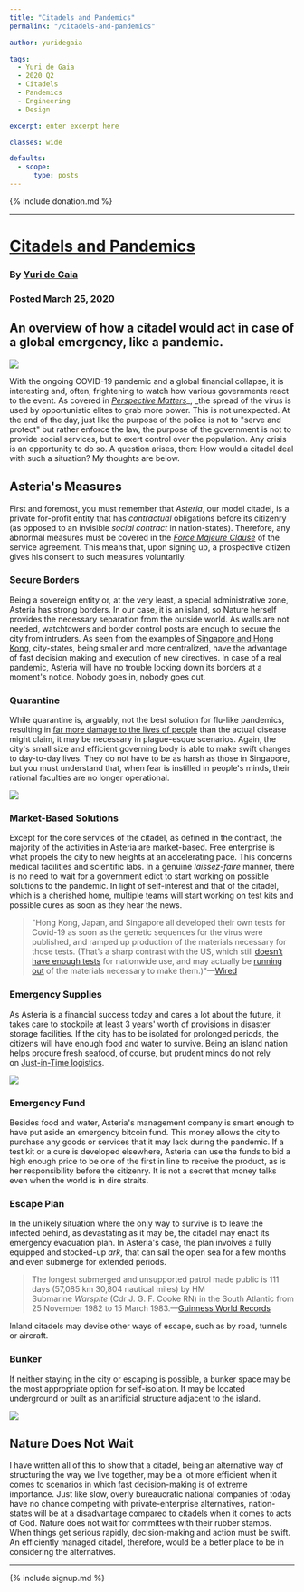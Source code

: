 ```yaml
---
title: "Citadels and Pandemics"
permalink: "/citadels-and-pandemics"

author: yuridegaia

tags:
  - Yuri de Gaia
  - 2020 Q2
  - Citadels
  - Pandemics
  - Engineering
  - Design

excerpt: enter excerpt here

classes: wide

defaults:
  - scope:
      type: posts
---
```


{% include donation.md %}

***

# [Citadels and Pandemics](https://degaia.co/citadels-and-pandemics/)
### By [Yuri de Gaia](twitter.com/Y_deGaia)
### Posted March 25, 2020

## An overview of how a citadel would act in case of a global emergency, like a pandemic.

![](/assets/images/2020/m5/y1.png)

With the ongoing COVID-19 pandemic and a global financial collapse, it is interesting and, often, frightening to watch how various governments react to the event. As covered in [_Perspective Matters_](https://degaia.co/perspective-matters/)_, _the spread of the virus is used by opportunistic elites to grab more power. This is not unexpected. At the end of the day, just like the purpose of the police is not to "serve and protect" but rather enforce the law, the purpose of the government is not to provide social services, but to exert control over the population. Any crisis is an opportunity to do so. A question arises, then: How would a citadel deal with such a situation? My thoughts are below.

## Asteria's Measures

First and foremost, you must remember that _Asteria_, our model citadel, is a private for-profit entity that has _contractual_ obligations before its citizenry (as opposed to an invisible _social contract_ in nation-states). Therefore, any abnormal measures must be covered in the [_Force Majeure Clause_](https://en.wikipedia.org/wiki/Force_majeure#Common_law) of the service agreement. This means that, upon signing up, a prospective citizen gives his consent to such measures voluntarily.

### Secure Borders

Being a sovereign entity or, at the very least, a special administrative zone, Asteria has strong borders. In our case, it is an island, so Nature herself provides the necessary separation from the outside world. As walls are not needed, watchtowers and border control posts are enough to secure the city from intruders. As seen from the examples of [Singapore and Hong Kong](https://www.wired.com/story/singapore-was-ready-for-covid-19-other-countries-take-note/), city-states, being smaller and more centralized, have the advantage of fast decision making and execution of new directives. In case of a real pandemic, Asteria will have no trouble locking down its borders at a moment's notice. Nobody goes in, nobody goes out.

### Quarantine

While quarantine is, arguably, not the best solution for flu-like pandemics, resulting in [far more damage to the lives of people](https://www.ft.com/content/d0565f72-5fcf-11ea-b0ab-339c2307bcd4) than the actual disease might claim, it may be necessary in plague-esque scenarios. Again, the city's small size and efficient governing body is able to make swift changes to day-to-day lives. They do not have to be as harsh as those in Singapore, but you must understand that, when fear is instilled in people's minds, their rational faculties are no longer operational.

[![](/assets/images/2020/m5/y2.png)](https://twitter.com/krugermacro/status/1240843809128435712?ref_src=twsrc%5Etfw%7Ctwcamp%5Etweetembed%7Ctwterm%5E1240843809128435712&ref_url=https%3A%2F%2Fdegaia.co%2Fcitadels-and-pandemics%2F)

### Market-Based Solutions

Except for the core services of the citadel, as defined in the contract, the majority of the activities in Asteria are market-based. Free enterprise is what propels the city to new heights at an accelerating pace. This concerns medical facilities and scientific labs. In a genuine _laissez-faire_ manner, there is no need to wait for a government edict to start working on possible solutions to the pandemic. In light of self-interest and that of the citadel, which is a cherished home, multiple teams will start working on test kits and possible cures as soon as they hear the news.

> "Hong Kong, Japan, and Singapore all developed their own tests for Covid-19 as soon as the genetic sequences for the virus were published, and ramped up production of the materials necessary for those tests. (That’s a sharp contrast with the US, which still [doesn’t have enough tests](https://jamanetwork.com/journals/jama/fullarticle/2762951) for nationwide use, and may actually be [running out](https://www.politico.com/news/2020/03/10/coronavirus-testing-lab-materials-shortage-125212) of the materials necessary to make them.)"—[Wired](https://www.wired.com/story/singapore-was-ready-for-covid-19-other-countries-take-note/)

### Emergency Supplies

As Asteria is a financial success today and cares a lot about the future, it takes care to stockpile at least 3 years' worth of provisions in disaster storage facilities. If the city has to be isolated for prolonged periods, the citizens will have enough food and water to survive. Being an island nation helps procure fresh seafood, of course, but prudent minds do not rely on [Just-in-Time logistics](https://www.arpac.ca/arpac-blog/just-in-time-logistics).

[![](/assets/images/2020/m5/y3.png)](https://www.vox.com/the-goods/2020/3/17/21182155/grocery-store-coronavirus-clerk-q-a-immunocompromise)

### Emergency Fund

Besides food and water, Asteria's management company is smart enough to have put aside an emergency bitcoin fund. This money allows the city to purchase any goods or services that it may lack during the pandemic. If a test kit or a cure is developed elsewhere, Asteria can use the funds to bid a high enough price to be one of the first in line to receive the product, as is her responsibility before the citizenry. It is not a secret that money talks even when the world is in dire straits.

### Escape Plan

In the unlikely situation where the only way to survive is to leave the infected behind, as devastating as it may be, the citadel may enact its emergency evacuation plan. In Asteria's case, the plan involves a fully equipped and stocked-up _ark_, that can sail the open sea for a few months and even submerge for extended periods.

> The longest submerged and unsupported patrol made public is 111 days (57,085 km 30,804 nautical miles) by HM Submarine _Warspite_ (Cdr J. G. F. Cooke RN) in the South Atlantic from 25 November 1982 to 15 March 1983.—[Guinness World Records](https://www.guinnessworldrecords.com/world-records/submarine-patrol-longest?fb_comment_id=720534924726256_1721222597990812)

Inland citadels may devise other ways of escape, such as by road, tunnels or aircraft.

### Bunker

If neither staying in the city or escaping is possible, a bunker space may be the most appropriate option for self-isolation. It may be located underground or built as an artificial structure adjacent to the island.

[![](/assets/images/2020/m5/y4.png)](https://www.forbes.com/sites/jimdobson/2019/02/09/bizarre-underground-bomb-shelter-mansion-listed-in-las-vegas-for-18-million/#1b0f87fd726f)

## Nature Does Not Wait

I have written all of this to show that a citadel, being an alternative way of structuring the way we live together, may be a lot more efficient when it comes to scenarios in which fast decision-making is of extreme importance. Just like slow, overly bureaucratic national companies of today have no chance competing with private-enterprise alternatives, nation-states will be at a disadvantage compared to citadels when it comes to acts of God. Nature does not wait for committees with their rubber stamps. When things get serious rapidly, decision-making and action must be swift. An efficiently managed citadel, therefore, would be a better place to be in considering the alternatives.


***

{% include signup.md %}